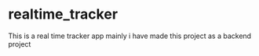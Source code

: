 # realtime_tracker
This is a real time tracker app mainly i have made this project as a backend project
